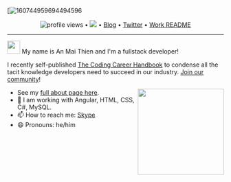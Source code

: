 <!--<h3 align="center">
![image](https://pix8.agoda.net/hotelImages/6890929/-1/186f5d995fbbda00d88d5dcf0846c467.jpg?s=1024x768)
</h3> -->

[![160744959694494596]()

<p align="center">
  <img src="" alt="profile views"> •  
  <a href=""><img src="https://img.shields.io/twitter/follow/swyx?label=%40swyx&style=social"></a>  •
  <a href="">Blog</a> •
  <a href="">Twitter</a> •
  <a href="https://github.com/maian1891/README">Work README</a>
</p>

---

<img src="https://raw.githubusercontent.com/iampavangandhi/iampavangandhi/master/gifs/Hi.gif" width="30px"> My name is An Mai Thien and I'm a fullstack developer! 

I recently self-published <a href="https://learninpublic.org/?from=GH%20README">The Coding Career Handbook</a> to condense all the tacit knowledge developers need to succeed in our industry. <a href="https://codingcareer.circle.so/">Join our community</a>!

<a href="https://myoctocat.dev/@sw-yx/octocat">
  <img align="right" src="https://user-images.githubusercontent.com/6764957/101532175-1cda1580-39cf-11eb-92fc-8466f97122fc.png" width=200 />
</a>

- See my [full about page here](http://github.com/maian1891/).
- 👯 I am working with Angular, HTML, CSS, C#, MySQL.
- 📫 How to reach me: [Skype]()
- 😄 Pronouns: he/him
